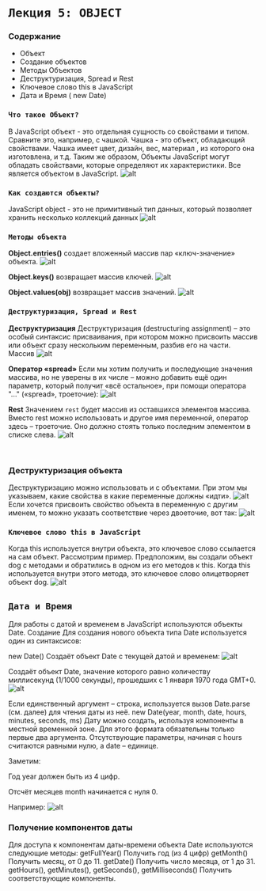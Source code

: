 # `Лекция 5: OBJECT`
### Содержание
* Объект
* Создание объектов
* Методы Объектов
* Деструктуризация, Spread и Rest
* Ключевое слово this в JavaScript
* Дата и Время ( new Date)
### `Что такое Объект?` <br>
В JavaScript объект - это отдельная
сущность со свойствами и типом.
Сравните это, например, с чашкой.
Чашка - это объект, обладающий свойствами. Чашка
имеет цвет, дизайн, вес, материал
, из которого она изготовлена, и т.д. Таким же образом,
Объекты JavaScript могут обладать свойствами,
которые определяют их характеристики.
Все является объектом в JavaScript.
![alt](/images/cup.jpg)

### `Как создаются объекты?`
JavaScript object - это не примитивный тип данных, который позволяет хранить несколько коллекций данных
![alt](/images/obj.png)

### `Методы объекта`
**Object.entries()** создает вложенный массив пар «ключ-значение» объекта.
![alt](/images/method1.png)
<br>

**Object.keys()**  возвращает массив ключей.
![alt](/images/m2.png)
<br>

**Object.values(obj)** возвращает массив значений.
![alt](/images/m3.png)

### `Деструктуризация, Spread и Rest`
**Деструктуризация**
Деструктуризация (destructuring assignment) – это особый синтаксис присваивания, при котором можно присвоить массив или объект сразу нескольким переменным, разбив его на части.
Массив
![alt](/images/des.png)

**Оператор «spread»**
Если мы хотим получить и последующие значения массива, но не уверены в их числе – можно добавить ещё один параметр, который получит «всё остальное», при помощи оператора "..." («spread», троеточие):
![alt](/images/spread.png)

**Rest**
Значением `rest` будет массив из оставшихся элементов массива. Вместо rest можно использовать и другое имя переменной, оператор здесь – троеточие. Оно должно стоять только последним элементом в списке слева.
![alt](/images/rest.png)

<br>

### Деструктуризация объекта
Деструктуризацию можно использовать и с объектами. При этом мы указываем, какие свойства в какие переменные должны «идти».
![alt](/images/des%20in%20ob.png)
Если хочется присвоить свойство объекта в переменную с другим именем, то можно указать соответствие через двоеточие, вот так:
![alt](/images/des2.png)
<br>

### `Ключевое слово this в JavaScript`
Когда this используется внутри объекта, это ключевое слово ссылается на сам объект. Рассмотрим пример. Предположим, вы создали объект dog с методами и обратились в одном из его методов к this. Когда this используется внутри этого метода, это ключевое слово олицетворяет объект dog.
![alt](/images/this.png)


## `Дата и Время`
Для работы с датой и временем в JavaScript используются объекты Date.
Создание
Для создания нового объекта типа Date используется один из синтаксисов:

new Date()
Создаёт объект Date с текущей датой и временем:
![alt](/images/date.png)
<br>

Создаёт объект Date, значение которого равно количеству миллисекунд (1/1000 секунды), прошедших с 1 января 1970 года GMT+0.
![alt](/images/d2.png)
<br>

Если единственный аргумент – строка, используется вызов Date.parse (см. далее) для чтения даты из неё.
new Date(year, month, date, hours, minutes, seconds, ms)
Дату можно создать, используя компоненты в местной временной зоне. Для этого формата обязательны только первые два аргумента. Отсутствующие параметры, начиная с hours считаются равными нулю, а date – единице.

Заметим:

Год year должен быть из 4 цифр.

Отсчёт месяцев month начинается с нуля 0.

Например:
![alt](/images/d3.png)
### Получение компонентов даты
Для доступа к компонентам даты-времени объекта Date используются следующие методы:
getFullYear()
Получить год (из 4 цифр)
getMonth()
Получить месяц, от 0 до 11.
getDate()
Получить число месяца, от 1 до 31.
getHours(), getMinutes(), getSeconds(), getMilliseconds()
Получить соответствующие компоненты.



